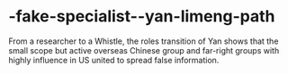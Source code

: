 # -fake-specialist--yan-limeng-path
From a researcher to a Whistle, the roles transition of Yan shows that the small scope but active overseas Chinese group and far-right groups with highly influence in US united to spread false information. 
